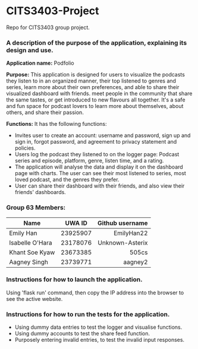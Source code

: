 # CITS3403-Project
Repo for CITS3403 group project. 

### A description of the purpose of the application, explaining its design and use.
**Application name:**
Podfolio

**Purpose:**
This application is designed for users to visualize the podcasts they listen to in an organized manner, their top listened to genres and series, learn more about their own preferences, and able to share their visualized dashboard with friends. meet people in the community that share the same tastes, or get introduced to new flavours all together. It's a safe and fun space for podcast lovers to learn more about themselves, about others, and share their passion. 

**Functions:** 
It has the following functions:
- Invites user to create an account: username and password, sign up and sign in, forgot password, and agreement to privacy statement and policies.
- Users log the podcast they listened to on the logger page: Podcast series and episode, platform, genre, listen time, and a rating. 
- The application will analyse the data and display it on the dashboard page with charts. The user can see their most listened to series, most loved podcast, and the genres they prefer.
- User can share their dashboard with their friends, and also view their friends' dashboards. 

### Group 63 Members:

| Name            | UWA ID   | Github username |
| --------------- |:--------:| ---------------:|
| Emily Han       | 23925907 | EmilyHan22      |
| Isabelle O'Hara | 23178076 | Unknown-Asterix |
| Khant Soe Kyaw  | 23673385 | 505cs           |
| Aagney Singh    | 23739771 | aagney2         |

### Instructions for how to launch the application.
Using 'flask run' command, then copy the IP address into the browser to see the active website.

### Instructions for how to run the tests for the application.
- Using dummy data entries to test the logger and visualise functions. 
- Using dummy accounts to test the share feed function. 
- Purposely entering invalid entries, to test the invalid input responses. 

